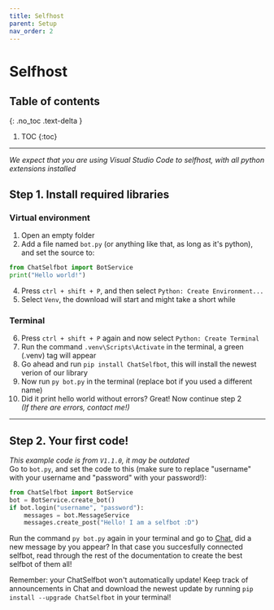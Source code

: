 ```yaml
---
title: Selfhost
parent: Setup
nav_order: 2
---
```


# Selfhost

## Table of contents
{: .no_toc .text-delta }

1. TOC
{:toc}

---

*We expect that you are using Visual Studio Code to selfhost, with all python extensions installed*

## Step 1. Install required libraries

### Virtual environment
1. Open an empty folder
2. Add a file named `bot.py` (or anything like that, as long as it's python), and set the source to:
```py
from ChatSelfbot import BotService
print("Hello world!")
```
4. Press `ctrl + shift + P`, and then select `Python: Create Environment...`
5. Select `Venv`, the download will start and might take a short while

### Terminal
6. Press `ctrl + shift + P` again and now select `Python: Create Terminal`
7. Run the command `.venv\Scripts\Activate` in the terminal, a green (.venv) tag will appear
8. Go ahead and run `pip install ChatSelfbot`, this will install the newest verion of our library
9. Now run `py bot.py` in the terminal (replace bot if you used a different name)
10. Did it print hello world without errors? Great! Now continue step 2  
    *(If there are errors, contact me!)*

---

## Step 2. Your first code!
*This example code is from `V1.1.0`, it may be outdated*  
Go to `bot.py`, and set the code to this (make sure to replace "username" with your username and "password" with your password!):
```py
from ChatSelfbot import BotService
bot = BotService.create_bot()
if bot.login("username", "password"):
    messages = bot.MessageService
    messages.create_post("Hello! I am a selfbot :D")
```
Run the command `py bot.py` again in your terminal and go to [Chat](https://chat.jonazwetsloot.nl/timeline?sort=time), did a new message by you appear? In that case you succesfully connected selfbot, read through the rest of the documentation to create the best selfbot of them all!

Remember: your ChatSelfbot won't automatically update! Keep track of announcements in Chat and download the newest update by running `pip install --upgrade ChatSelfbot` in your terminal!
